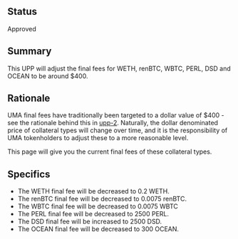 ## Status

Approved

## Summary

This UPP will adjust the final fees for WETH, renBTC, WBTC, PERL, DSD and OCEAN  to be around $400.

## Rationale

UMA final fees have traditionally been targeted to a dollar value of $400 - see the rationale behind this in [upp-2](https://github.com/UMAprotocol/UMIPs/blob/master/UPPs/upp-2.md). Naturally, the dollar denominated price of collateral types will change over time, and it is the responsibility of UMA tokenholders to adjust these to a more reasonable level.

This page will give you the current final fees of these collateral types.

## Specifics

- The WETH final fee will be decreased to 0.2 WETH.
- The renBTC final fee will be decreased to 0.0075 renBTC.
- The WBTC final fee will be decreased to 0.0075 WBTC
- The PERL final fee will be decreased to 2500 PERL.
- The DSD final fee will be increased to 2500 DSD.
- The OCEAN final fee will be decreased to 300 OCEAN.

